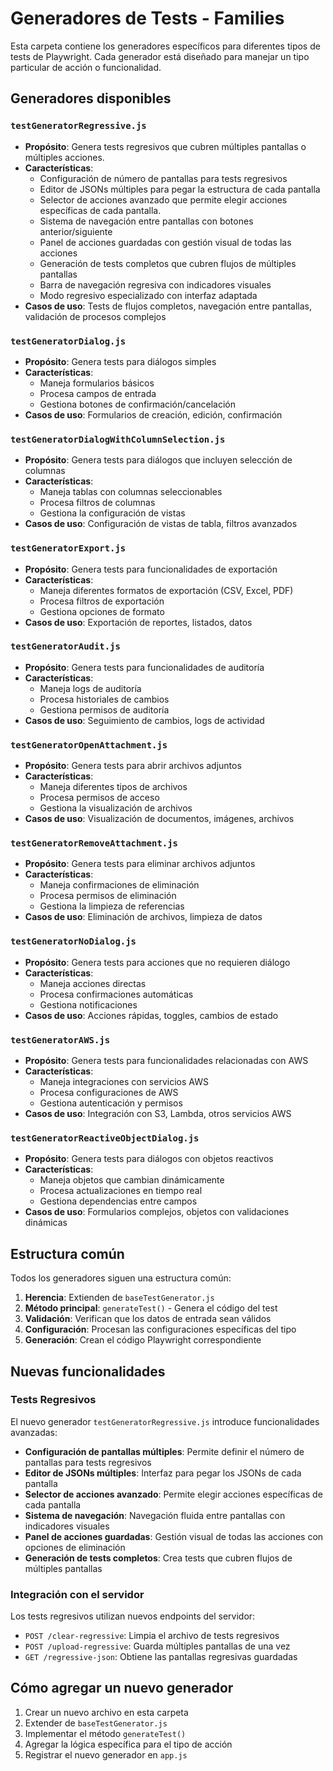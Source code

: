 # Generadores de Tests - Families

Esta carpeta contiene los generadores específicos para diferentes tipos de tests de Playwright. Cada generador está diseñado para manejar un tipo particular de acción o funcionalidad.

## Generadores disponibles

### `testGeneratorRegressive.js` 
- **Propósito**: Genera tests regresivos que cubren múltiples pantallas o múltiples acciones.
- **Características**:
  - Configuración de número de pantallas para tests regresivos
  - Editor de JSONs múltiples para pegar la estructura de cada pantalla
  - Selector de acciones avanzado que permite elegir acciones específicas de cada pantalla.
  - Sistema de navegación entre pantallas con botones anterior/siguiente
  - Panel de acciones guardadas con gestión visual de todas las acciones
  - Generación de tests completos que cubren flujos de múltiples pantallas
  - Barra de navegación regresiva con indicadores visuales
  - Modo regresivo especializado con interfaz adaptada
- **Casos de uso**: Tests de flujos completos, navegación entre pantallas, validación de procesos complejos

### `testGeneratorDialog.js`
- **Propósito**: Genera tests para diálogos simples
- **Características**:
  - Maneja formularios básicos
  - Procesa campos de entrada
  - Gestiona botones de confirmación/cancelación
- **Casos de uso**: Formularios de creación, edición, confirmación

### `testGeneratorDialogWithColumnSelection.js`
- **Propósito**: Genera tests para diálogos que incluyen selección de columnas
- **Características**:
  - Maneja tablas con columnas seleccionables
  - Procesa filtros de columnas
  - Gestiona la configuración de vistas
- **Casos de uso**: Configuración de vistas de tabla, filtros avanzados

### `testGeneratorExport.js`
- **Propósito**: Genera tests para funcionalidades de exportación
- **Características**:
  - Maneja diferentes formatos de exportación (CSV, Excel, PDF)
  - Procesa filtros de exportación
  - Gestiona opciones de formato
- **Casos de uso**: Exportación de reportes, listados, datos

### `testGeneratorAudit.js`
- **Propósito**: Genera tests para funcionalidades de auditoría
- **Características**:
  - Maneja logs de auditoría
  - Procesa historiales de cambios
  - Gestiona permisos de auditoría
- **Casos de uso**: Seguimiento de cambios, logs de actividad

### `testGeneratorOpenAttachment.js`
- **Propósito**: Genera tests para abrir archivos adjuntos
- **Características**:
  - Maneja diferentes tipos de archivos
  - Procesa permisos de acceso
  - Gestiona la visualización de archivos
- **Casos de uso**: Visualización de documentos, imágenes, archivos

### `testGeneratorRemoveAttachment.js`
- **Propósito**: Genera tests para eliminar archivos adjuntos
- **Características**:
  - Maneja confirmaciones de eliminación
  - Procesa permisos de eliminación
  - Gestiona la limpieza de referencias
- **Casos de uso**: Eliminación de archivos, limpieza de datos

### `testGeneratorNoDialog.js`
- **Propósito**: Genera tests para acciones que no requieren diálogo
- **Características**:
  - Maneja acciones directas
  - Procesa confirmaciones automáticas
  - Gestiona notificaciones
- **Casos de uso**: Acciones rápidas, toggles, cambios de estado

### `testGeneratorAWS.js`
- **Propósito**: Genera tests para funcionalidades relacionadas con AWS
- **Características**:
  - Maneja integraciones con servicios AWS
  - Procesa configuraciones de AWS
  - Gestiona autenticación y permisos
- **Casos de uso**: Integración con S3, Lambda, otros servicios AWS

### `testGeneratorReactiveObjectDialog.js`
- **Propósito**: Genera tests para diálogos con objetos reactivos
- **Características**:
  - Maneja objetos que cambian dinámicamente
  - Procesa actualizaciones en tiempo real
  - Gestiona dependencias entre campos
- **Casos de uso**: Formularios complejos, objetos con validaciones dinámicas

## Estructura común

Todos los generadores siguen una estructura común:

1. **Herencia**: Extienden de `baseTestGenerator.js`
2. **Método principal**: `generateTest()` - Genera el código del test
3. **Validación**: Verifican que los datos de entrada sean válidos
4. **Configuración**: Procesan las configuraciones específicas del tipo
5. **Generación**: Crean el código Playwright correspondiente

## Nuevas funcionalidades

### Tests Regresivos
El nuevo generador `testGeneratorRegressive.js` introduce funcionalidades avanzadas:

- **Configuración de pantallas múltiples**: Permite definir el número de pantallas para tests regresivos
- **Editor de JSONs múltiples**: Interfaz para pegar los JSONs de cada pantalla
- **Selector de acciones avanzado**: Permite elegir acciones específicas de cada pantalla
- **Sistema de navegación**: Navegación fluida entre pantallas con indicadores visuales
- **Panel de acciones guardadas**: Gestión visual de todas las acciones con opciones de eliminación
- **Generación de tests completos**: Crea tests que cubren flujos de múltiples pantallas

### Integración con el servidor
Los tests regresivos utilizan nuevos endpoints del servidor:
- `POST /clear-regressive`: Limpia el archivo de tests regresivos
- `POST /upload-regressive`: Guarda múltiples pantallas de una vez
- `GET /regressive-json`: Obtiene las pantallas regresivas guardadas

## Cómo agregar un nuevo generador

1. Crear un nuevo archivo en esta carpeta
2. Extender de `baseTestGenerator.js`
3. Implementar el método `generateTest()`
4. Agregar la lógica específica para el tipo de acción
5. Registrar el nuevo generador en `app.js` 
